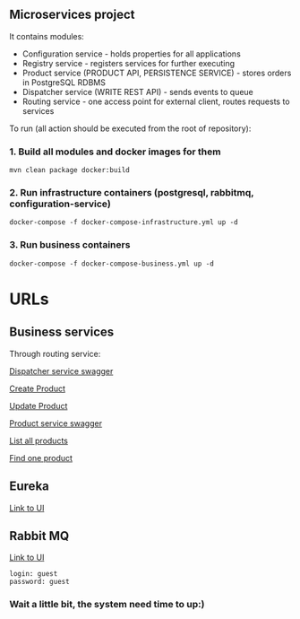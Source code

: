 ## Microservices project

It contains modules: 
* Configuration service - holds properties for all applications
* Registry service - registers services for further executing
* Product service (PRODUCT API, PERSISTENCE SERVICE) - stores orders in PostgreSQL RDBMS
* Dispatcher service (WRITE REST API) - sends events to queue  
* Routing service - one access point for external client, routes requests to services


To run (all action should be executed from the root of repository):

### 1. Build all modules and docker images for them
    mvn clean package docker:build

### 2. Run infrastructure containers (postgresql, rabbitmq, configuration-service) 
    docker-compose -f docker-compose-infrastructure.yml up -d

### 3. Run business containers  
    docker-compose -f docker-compose-business.yml up -d

# URLs
## Business services

Through routing service:

[Dispatcher service swagger](http://localhost:8082/dispatcher-service/swagger-ui.html)

[Create Product](http://localhost:8082/dispatcher-service/swagger-ui.html#!/dispatcher-endpoint/createProductUsingPOST)

[Update Product](http://localhost:8082/dispatcher-service/swagger-ui.html#!/dispatcher-endpoint/updateProductUsingPOST)

[Product service swagger](http://localhost:8082/product-service/swagger-ui.html)

[List all products](http://localhost:8082/product-service/swagger-ui.html#!/product-endpoint/findAllUsingGET)

[Find one product](http://localhost:8082/product-service/swagger-ui.html#!/product-endpoint/findOneUsingGET)

## Eureka

[Link to UI](http://localhost:8761)
    
## Rabbit MQ

[Link to UI](http://localhost:15672)
 
    login: guest
    password: guest
 
### Wait a little bit, the system need time to up:)
